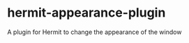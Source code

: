 hermit-appearance-plugin
========================

A plugin for Hermit to change the appearance of the window
